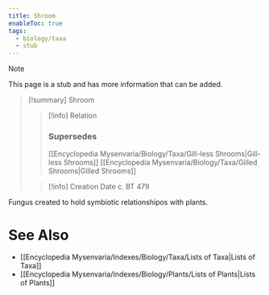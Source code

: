 ```yaml
---
title: Shroom
enableToc: true
tags:
  - biology/taxa
  - stub
---
```


> [!note]
> This page is a stub and has more information that can be added.

> [!summary] Shroom
> > [!info] Relation
> > ### Supersedes 
> > [[Encyclopedia Mysenvaria/Biology/Taxa/Gill-less Shrooms|Gill-less Shrooms]]
> > [[Encyclopedia Mysenvaria/Biology/Taxa/Gilled Shrooms|Gilled Shrooms]]
>
> > [!info] Creation Date
> > c. BT 479

Fungus created to hold symbiotic relationshipos with plants.

# See Also
- [[Encyclopedia Mysenvaria/Indexes/Biology/Taxa/Lists of Taxa|Lists of Taxa]]
- [[Encyclopedia Mysenvaria/Indexes/Biology/Plants/Lists of Plants|Lists of Plants]]
